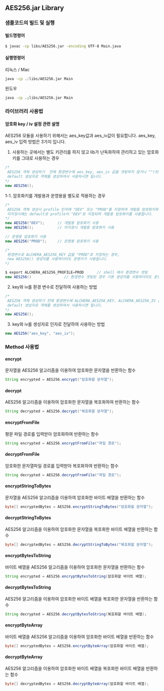 ## AES256.jar Library

### 샘플코드의 빌드 및 실행

#### 빌드명령어 
```bash
$ javac -cp libs/AES256.jar -encoding UTF-8 Main.java
```

#### 실행명령어
리눅스 / Mac
```bash
java -cp .:libs/AES256.jar Main
```

윈도우
```bash
java -cp .;libs/AES256.jar Main
```
 

### 라이브러리 사용법

#### 암호화 key / iv 설정 관련 설명
AES256 모듈을 사용하기 위해서는 aes_key값과 aes_iv값이 필요합니다.
aes_key, aes_iv 입력 방법은 3가지 입니다.

1. 사용하는 곳에서는 별도 키관리를 하지 않고 lib가 난독화하여 관리하고 있는 암호화키를 그대로 사용하는 경우
```java
/* 
 AES256 객체 생성하기  전에 환경변수에 aes_key, aes_iv 값을 셋팅하지 않거나 ""(빈값)으로 셋팅한 상태에서, 제목 없는 문서
 default 생성자로 객체를 생성하여서 사용하시면 됩니다.
*/
new AES256();
```

1-1. 암호화키를 개발용과 운영용을 별도로 적용하는 경우
```java
/* 
 AES256 객체 생성시 profile 인자에 "DEV" 또는 "PROD"를 지정하여 개발용 암호화키와 운영용 암호화키를 선택할 수 있습니다.
 미지정시에는 default로 profile이 "DEV"로 지정되며 개발용 암호화키를 사용합니다. 
*/
new AES256("DEV");      // 개발용 암호화키 사용
new AES256();           // 미지정시 개발용 암호화키 사용
        
// 운영용 암호화키 사용
new AES256("PROD");     // 운영용 암호화키 사용

/*
 환경변수로 ALCHERA_AES256_KEY 값을 "PROD"로 지정하는 경우, 
 new AES256() 생성자를 사용하더라도 운영키가 사용됩니다.
*/

$ export ALCHERA_AES256_PROFILE=PROD      // shell 에서 환경변수 셋팅
new AES256()               // 환경변수 셋팅된 경우 기본 생성자를 사용하더라도 운영용 암호화키 사용
```

2. key와 iv를 환경 변수로 전달하여 사용하는 방법
```java
/* 
 AES256 객체 생성하기 전에 환경변수에 ALCHERA_AES256_KEY, ALCHERA_AES256_IV 값을 셋팅하시고 
 default 생성자로 객체를 생성하여서 사용하시면 됩니다.
*/
new AES256();
```

3. key와 iv를 생성자로 인자로 전달하여 사용하는 방법
```java
new AES256("aes_key", "aes_iv");
```


### Method 사용법
#### encrypt
문자열을 AES256 알고리즘을 이용하여 암호화한 문자열을 반환하는 함수 
```java
String encrypted = AES256.encrypt("암호화할 문자열");
```
#### decrypt
AES256 알고리즘을 이용하여 암호화한 문자열을 복호화하여 반환하는 함수 
```java
String decrypted = AES256.decrypt("복호화할 문자열");
```
#### encryptFromFile
평문 파일 경로를 입력받아 암호화하여 반환하는 함수
```java
String encrypted = AES256.encryptFromFile("파일 경로");
```
#### decryptFromFile
암호화한 문자열파일 경로를 입력받아 복호화하여 반환하는 함수
```java
String decrypted = AES256.decryptFromFile("파일 경로");
```
#### encryptStringToBytes
문자열을 AES256 알고리즘을 이용하여 암호화한 바이트 배열을 반환하는 함수
```java
byte[] encryptedBytes = AES256.encryptStringToBytes("암호화할 문자열");
```
#### decryptStringToBytes
AES256 알고리즘을 이용하여 암호화한 문자열을 복호화한 바이트 배열을 반환하는 함수
```java
byte[] decryptedBytes = AES256.decryptStringToBytes("복호화할 문자열");
```
#### encryptBytesToString
바이트 배열을 AES256 알고리즘을 이용하여 암호화한 문자열을 반환하는 함수
```java
String encrypted = AES256.encryptBytesToString(암호화할 바이트 배열);
```
#### decryptBytesToString
AES256 알고리즘을 이용하여 암호화한 바이트 배열을 복호화한 문자열을 반환하는 함수
```java
String decrypted = AES256.decryptBytesToString(복호화할 바이트 배열);
```
#### encryptByteArray
바이트 배열을 AES256 알고리즘을 이용하여 암호화한 바이트 배열을 반환하는 함수
```java
byte[] encryptedBytes = AES256.encryptByteArray(암호화할 바이트 배열);
```
#### decryptByteArray
AES256 알고리즘을 이용하여 암호화한 바이트 배열을 복호화한 바이트 배열을 반환하는 함수
```java
byte[] decryptedBytes = AES256.decryptByteArray(암호화할 바이트 배열);
```